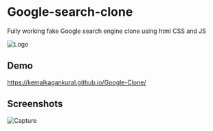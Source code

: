 # Google-search-clone

Fully working fake Google search engine clone using html CSS and JS

![Logo](https://user-images.githubusercontent.com/66682123/142696658-96f1faf3-64ff-4e8b-b3f4-f572d143fcb1.jpg)



## Demo
https://kemalkagankural.github.io/Google-Clone/

## Screenshots

![Capture](https://user-images.githubusercontent.com/66682123/142696915-1a788460-af65-475f-a8e3-f4c4a24eefad.png)

